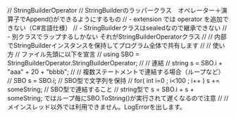 // StringBuilderOperator
// StringBuilderのラッパークラス　オペレーター＋演算子でAppend()ができるようにするもの
// - extension では operator を追加できない（C#言語仕様）
// - StringBuilderクラスはsealedなので継承できない
// - 別クラスでラップするしかない それがStringBuilderOperatorクラス
//
// 内部でStringBuilderインスタンスを保持してプログラム全体で共有します
//
// 使い方
// ファイル先頭に以下を宣言
//    using SBO = StringBuilderOperator.StringBuilderOperator;
//
// 連結
//    string s = SBO.i + "aaa" + 20 + "bbbb";
//
// 複数ステートメントで連結する場合（ループなど）
//    SBO s = SBO.i; // SBO型で文字列を保持
//    for( int i=0 ; i<100 ; i++ ) s += someString; // SBO型で連結すること
// string型で s = SBO.i + s + someString; ではループ毎にSBO.ToString()が実行されて遅くなるので注意
//
// メインスレッド以外では利用できません。LogErrorを出します。
